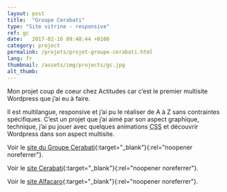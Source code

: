 ```yaml
---
layout: post
title:  "Groupe Cerabati"
type: "Site vitrine - responsive"
ref: gc
date:   2017-02-16 09:48:44 +0100
category: project
permalink: /projets/projet-groupe-cerabati.html
lang: fr
thumbnail: /assets/img/projects/gc.jpg
alt_thumb:
---
```


Mon projet coup de coeur chez Actitudes car c’est le premier multisite Wordpress que j’ai eu à faire. 

Il est multilangue, responsive et j’ai pu le réaliser de A à Z sans contraintes spécifiques.
C’est un projet que j’ai aimé par son aspect graphique, technique, j’ai pu jouer avec quelques animations <abbr title="Cascading Style Sheets">CSS</abbr> et découvrir Wordpress dans son aspect multisite.

Voir le [site du Groupe Cerabati](http://groupecerabati.com/ "Groupe Cerabati (nouvelle fenêtre)"){:target="_blank"}{:rel="noopener noreferrer"}.

Voir le [site Cerabati](http://cerabati.fr/ "Cerabati (nouvelle fenêtre)"){:target="_blank"}{:rel="noopener noreferrer"}.

Voir le [site Alfacaro](http://alfacaro.fr/ "Alfacaro (nouvelle fenêtre)"){:target="_blank"}{:rel="noopener noreferrer"}.

<img src="{{ site.baseurl }}/assets/img/projects/gc_large.jpg" alt="" 
             srcset="{{ site.baseurl }}/assets/img/projects/gc_medium.jpg 670w,
          {{ site.baseurl }}/assets/img/projects/gc_large.jpg 1024w"
          sizes="(min-width:671px) 1024px"/> 

<img src="{{ site.baseurl }}/assets/img/projects/cerabati_large.jpg" alt="" 
             srcset="{{ site.baseurl }}/assets/img/projects/cerabati_medium.jpg 670w,
          {{ site.baseurl }}/assets/img/projects/cerabati_large.jpg 1024w"
          sizes="(min-width:671px) 1024px"/> 

<img src="{{ site.baseurl }}/assets/img/projects/alfacaro_large.jpg" alt="" 
             srcset="{{ site.baseurl }}/assets/img/projects/alfacaro_medium.jpg 670w,
          {{ site.baseurl }}/assets/img/projects/alfacaro_large.jpg 1024w"
          sizes="(min-width:671px) 1024px"/> 